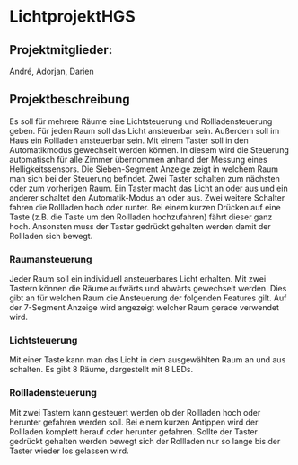 # LichtprojektHGS

## Projektmitglieder:

André, Adorjan, Darien

## Projektbeschreibung
Es soll für mehrere Räume eine Lichtsteuerung und Rollladensteuerung geben. Für jeden 
Raum soll das Licht ansteuerbar sein. Außerdem soll im Haus ein Rollladen ansteuerbar 
sein. Mit einem Taster soll in den Automatikmodus gewechselt werden können. In diesem 
wird die Steuerung automatisch für alle Zimmer übernommen anhand der Messung eines 
Helligkeitssensors.
Die Sieben-Segment Anzeige zeigt in welchem Raum man sich bei der Steuerung 
befindet. Zwei Taster schalten zum nächsten oder zum vorherigen Raum. Ein Taster macht
das Licht an oder aus und ein anderer schaltet den Automatik-Modus an oder aus. Zwei 
weitere Schalter fahren die Rollladen hoch oder runter. Bei einem kurzen Drücken auf eine
Taste (z.B. die Taste um den Rollladen hochzufahren) fährt dieser ganz hoch. Ansonsten 
muss der Taster gedrückt gehalten werden damit der Rollladen sich bewegt.

### Raumansteuerung
Jeder Raum soll ein individuell ansteuerbares Licht erhalten. Mit zwei Tastern können die 
Räume aufwärts und abwärts gewechselt werden. Dies gibt an für welchen Raum die 
Ansteuerung der folgenden Features gilt. Auf der 7-Segment Anzeige wird angezeigt 
welcher Raum gerade verwendet wird.

### Lichtsteuerung
Mit einer Taste kann man das Licht in dem ausgewählten Raum an und aus schalten. Es 
gibt 8 Räume, dargestellt mit 8 LEDs.

### Rollladensteuerung
Mit zwei Tastern kann gesteuert werden ob der Rollladen hoch oder herunter gefahren 
werden soll. Bei einem kurzen Antippen wird der Rollladen komplett herauf oder herunter 
gefahren. Sollte der Taster gedrückt gehalten werden bewegt sich der Rollladen nur so 
lange bis der Taster wieder los gelassen wird. 
